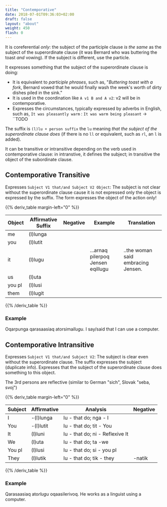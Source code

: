 ```yaml
---
title: "Contemporative"
date: 2018-07-01T09:36:03+02:00
draft: false
layout: "about"
weight: 450
flash: 0
---
```

It is coreferential *only*: the subject of the participle clause *is the same*
as the subject of the superordinate clause (it was Bernard who was buttering the toast *and*
vowing). If the subject is different, use the particle.

It expresses something that the subject of the superordinate clause is doing:
* It is equivalent to *participle phrases*, such as, "*Buttering toast with a fork*,
Bernard vowed that he would finally wash the week's worth of dirty dishes piled in the sink."
* It is used in the coordination like `A v1 B and A v2`: v2 will be in contemporative.
* Expresses the circumstances, typically expressed by adverbs in English, such as, `It was pleasantly warm` : `It was warm being pleasant` -> ``TODO

The suffix is `(l)lu + person suffix` the `lu` meaning *that the subject of the superordinate clause does* (if there is no `ll` or equivalent, such as `rl`, an `l` is added).

It can be transitive or intransitive depending on the verb used in contemporative clause: in intranstive, it defines the subject; in transitive the object of the subordinate clause.

## Contemporative Transitive

Expresses `Subject V1 that/and Subject V2 Object`:
The subject is not clear without the superordinate clause cause it is not expressed
 only the object is expressed by the suffix.
The form expresses the object of the action only!

{{% deriv_table margin-left="0" %}}

| Object | Affirmative Suffix | Negative  | Example                | Translation|
|--------|--------------------|-----------|------------------------|------------|
| me     | (l)lunga           |           |
| you    | (l)lutit           |           |
| it     | (l)lugu            |           |...arnaq pilerpoq Jensen eqillugu| ..the woman said embracing Jensen.|
| us     | (l)uta             |           |
| you pl | (l)lusi            |           |
| them   | (l)lugit           |           |

{{% /deriv_table %}}

### Example
Oqarpunga qarasaasiaq atorsima*llugu*.
I say/said that I can use a computer.

## Contemporative Intransitive

Expresses `Subject V1 that/and Subject V2`:
The subject is clear even without the superordinate clause.
The suffix expresses the subject (duplicate info).
Expresses that the subject of the superordinate clause does something to this object.

The 3rd persons are reflective (similar to German "sich", Slovak "seba, svoj")

{{% deriv_table margin-left="0" %}}

| Subject | Affirmative | Analysis                        | Negative |
|---------|-------------|---------------------------------|----------|
| I       | -(l)lunga   | lu - that do; nga - I           |          |
| You     | -(l)lutit   | lu - that do; tit - You         |          |
| It      | (l)luni     | lu - that do; ni - Reflexive It |          |
| We      | (l)uta      | lu - that do; ta -we            |          |
| You pl  | (l)lusi     | lu - that do; si - you pl       |          |
| They    | (l)lutik    | lu - that do; tik - they        | -natik   |
{{% /deriv_table %}}

### Example

Qarasaasiaq ato*rlugu* oqaasilerivoq.
He works as a linguist using a computer.


